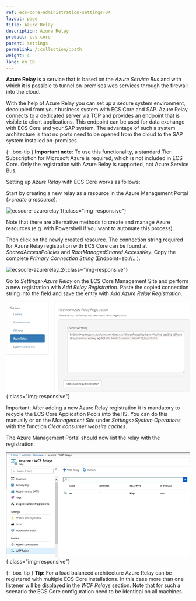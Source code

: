 ```yaml
---
ref: ecs-core-administration-settings-04
layout: page
title: Azure Relay
description: Azure Relay
product: ecs-core
parent: settings
permalink: /:collection/:path
weight: 4
lang: en_GB
---
```


**Azure Relay** is a service that is based on the *Azure Service Bus* and with which it is possible to tunnel on-premises web services through the firewall into the cloud. 

With the help of Azure Relay you can set up a secure system environment, decoupled from your business system with ECS Core and SAP.
Azure Relay connects to a dedicated server via TCP and provides an endpoint that is visible to client applications. This endpoint can be used for data exchange with ECS Core and your SAP system. 
The advantage of such a system architecture is that no ports need to be opened from the cloud to the SAP system installed on-premises. 

{: .box-tip }
**Important note**: To use this functionality, a standard Tier Subscription for Microsoft Azure is required, which is not included in ECS Core. Only the registration with Azure Relay is supported, not Azure Service Bus. 

Setting up *Azure Relay* with ECS Core works as follows:

Start by creating a new relay as a resource in the Azure Management Portal (>*create a resource*).

![ecscore-azurerelay_1](/img/content/ecscore-azurerelay_1.png){:class="img-responsive"}

Note that there are alternative methods to create and manage Azure resources (e.g. with Powershell if you want to automate this process).

Then click on the newly created resource. The connection string required for Azure Relay registration with ECS Core can be found at *SharedAccessPolicies* and *RootManagedShared AccessKey*.
Copy the complete *Primary Connection String* (Endpoint=sb://...). 

![ecscore-azurerelay_2](/img/content/ecscore-azurerelay_2.png){:class="img-responsive"}

Go to *Settings>Azure Relay* on the ECS Core Management Site and perform a new registration with *Add Relay Registration*.
Paste the copied connection string into the field and save the entry with *Add Azure Relay Registration*.

![ecscore-azurerelay_3](/img/content/ecscore-azurerelay_3.png){:class="img-responsive"}

Important: After adding a new Azure Relay registration it is mandatory to recycle the ECS Core Application Pools into the IIS. You can do this manually or on the *Management Site* under *Settings>System Operations* with the function *Clear consumer website caches*.

The Azure Management Portal should now list the relay with the registration.

![ecscore-azurerelay_4](/img/content/ecscore-azurerelay_4.png){:class="img-responsive"}

{: .box-tip }
**Tip:** For a load balanced architecture Azure Relay can be registered with multiple ECS Core installations. In this case more than one listener will be displayed in the *WCF Relays* section. 
Note that for such a scenario the ECS Core configuration need to be identical on all machines.

 

